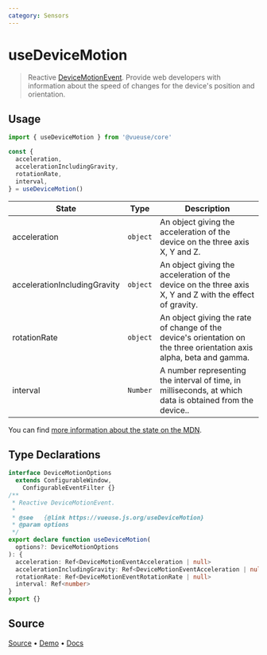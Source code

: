 ```yaml
---
category: Sensors
---
```


# useDeviceMotion

> Reactive [DeviceMotionEvent](https://developer.mozilla.org/en-US/docs/Web/API/DeviceMotionEvent). Provide web developers with information about the speed of changes for the device's position and orientation.

## Usage

```js
import { useDeviceMotion } from '@vueuse/core'

const {
  acceleration,
  accelerationIncludingGravity,
  rotationRate,
  interval,
} = useDeviceMotion()
```

| State                        | Type     | Description                                                                                                          |
| ---------------------------- | -------- | -------------------------------------------------------------------------------------------------------------------- |
| acceleration                 | `object` | An object giving the acceleration of the device on the three axis X, Y and Z.                                        |
| accelerationIncludingGravity | `object` | An object giving the acceleration of the device on the three axis X, Y and Z with the effect of gravity.             |
| rotationRate                 | `object` | An object giving the rate of change of the device's orientation on the three orientation axis alpha, beta and gamma. |
| interval                     | `Number` | A number representing the interval of time, in milliseconds, at which data is obtained from the device..             |

You can find [more information about the state on the MDN](https://developer.mozilla.org/en-US/docs/Web/API/DeviceMotionEvent#Properties).


<!--FOOTER_STARTS-->
## Type Declarations

```typescript
interface DeviceMotionOptions
  extends ConfigurableWindow,
    ConfigurableEventFilter {}
/**
 * Reactive DeviceMotionEvent.
 *
 * @see   {@link https://vueuse.js.org/useDeviceMotion}
 * @param options
 */
export declare function useDeviceMotion(
  options?: DeviceMotionOptions
): {
  acceleration: Ref<DeviceMotionEventAcceleration | null>
  accelerationIncludingGravity: Ref<DeviceMotionEventAcceleration | null>
  rotationRate: Ref<DeviceMotionEventRotationRate | null>
  interval: Ref<number>
}
export {}
```

## Source

[Source](https://github.com/antfu/vueuse/blob/master/packages/core/useDeviceMotion/index.ts) • [Demo](https://github.com/antfu/vueuse/blob/master/packages/core/useDeviceMotion/demo.vue) • [Docs](https://github.com/antfu/vueuse/blob/master/packages/core/useDeviceMotion/index.md)


<!--FOOTER_ENDS-->